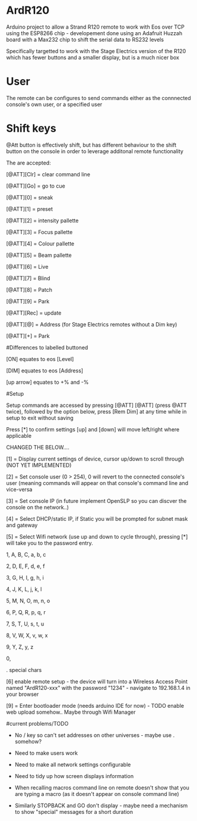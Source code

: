 # ArdR120
Arduino project to allow a Strand R120 remote to work with Eos over TCP using the ESP8266 chip - developement done using an Adafruit Huzzah board with a Max232 chip to shift the serial data to RS232 levels

Specifically targetted to work with the Stage Electrics version of the R120 which has fewer buttons and a smaller display, but is a much nicer box 

# User
The remote can be configures to send commands either as the connnected console's own user, or a specified user

# Shift keys

@Att button is effectively shift, but has different behaviour to the shift button on the console in order to leverage additonal remote functionality

The are accepted:

[@ATT][Clr] = clear command line

[@ATT][Go] = go to cue

[@ATT][0] = sneak

[@ATT][1] = preset

[@ATT][2] = intensity pallette

[@ATT][3] = Focus pallette

[@ATT][4] = Colour pallette

[@ATT][5] = Beam pallette

[@ATT][6] = Live

[@ATT][7] = Blind

[@ATT][8] = Patch

[@ATT][9] = Park

[@ATT][Rec] = update

[@ATT][@] = Address (for Stage Electrics remotes without a Dim key)

[@ATT][+] = Park

#Differences to labelled buttoned

[ON] equates to eos [Level]

[DIM] equates to eos [Address]

[up arrow] equates to +% and -%

#Setup


Setup commands are accessed by pressing [@ATT]  [@ATT] (press @ATT twice), followed by the option below, press [Rem Dim] at any time while in setup to exit without saving

Press [*] to confirm settings
[up] and [down] will move left/right where applicable

CHANGED THE BELOW....

[1] = Display current settings of device, cursor up/down to scroll through (NOT YET IMPLEMENTED) 

[2] = Set console user (0 > 254), 0 will revert to the connected console's user (meaning commands will appear on that console's command line and vice-versa

[3] = Set console IP (in future implement OpenSLP so you can discver the console on the network..)

[4] = Select DHCP/static IP, if Static you will be prompted for subnet mask and gateway

[5] = Select Wifi network (use up and down to cycle through), pressing [*] will take you to the password entry. 

1, A, B, C, a, b, c

2, D, E, F, d, e, f

3, G, H, I, g, h, i

4, J, K, L, j, k, l

5, M, N, O, m, n, o

6, P, Q, R, p, q, r

7, S, T, U, s, t, u

8, V, W, X, v, w, x

9, Y, Z, y, z

0, 

. special chars

[6] enable remote setup - the device will turn into a Wireless Access Point named "ArdR120-xxx" with the password "1234" - navigate to 192.168.1.4 in your browser


[9] = Enter bootloader mode (needs arduino IDE for now) - TODO enable web upload somehow.. Maybe through Wifi Manager



#current problems/TODO

- No / key so can't set addresses on other universes - maybe use . somehow?

- Need to make users work

- Need to make all network settings configurable

- Need to tidy up how screen displays information

- When recalling macros command line on remote doesn't show that you are typing a macro (as it doesn't appear on console command line)

- Similarly STOPBACK and GO don't display - maybe need a mechanism to show "special" messages for a short duration

